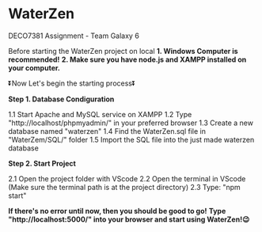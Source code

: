 # WaterZen
DECO7381 Assignment - Team Galaxy 6

Before starting the WaterZen project on local
**1. Windows Computer is recommended!**
**2. Make sure you have node.js and XAMPP installed on your computer.**

⏬Now Let's begin the starting process⏬

**Step 1. Database Condiguration**

1.1 Start Apache and MySQL service on XAMPP
1.2 Type "http://localhost/phpmyadmin/" in your preferred browser
1.3 Create a new database named "waterzen"
1.4 Find the WaterZen.sql file in "WaterZem/SQL/" folder
1.5 Import the SQL file into the just made waterzen database

**Step 2. Start Project**

2.1 Open the project folder with VScode
2.2 Open the terminal in VScode (Make sure the terminal path is at the project directory)
2.3 Type: "npm start"

**If there's no error until now, then you should be good to go!**
**Type "http://localhost:5000/" into your browser and start using WaterZen!😉**
